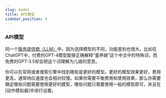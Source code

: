 ```yaml
---
slug: model
title: API模型
sidebar_position: 4
---
```



### API模型

同一个[服务提供商（LLM）](provider.md)中，因为选择模型的不同，功能差别也很大。比如在ChatGPT中，付费的GPT-4模型能够正确解释“童养媳”这个中文中的特殊词，而免费的GPT-3.5却会把这个词理解为儿媳的意思。

你可以在官网或者搜索引擎中找到哪些是更好的模型。更好的模型效果更好，费用更高，通常响应速度也会相对较慢。如果你需要平衡费用和使用效果，那么你需要确定哪些问题需要使用更好的模型，哪些问题只需要使用一般的模型即可，并且在[动作模拟器]中进行设置。